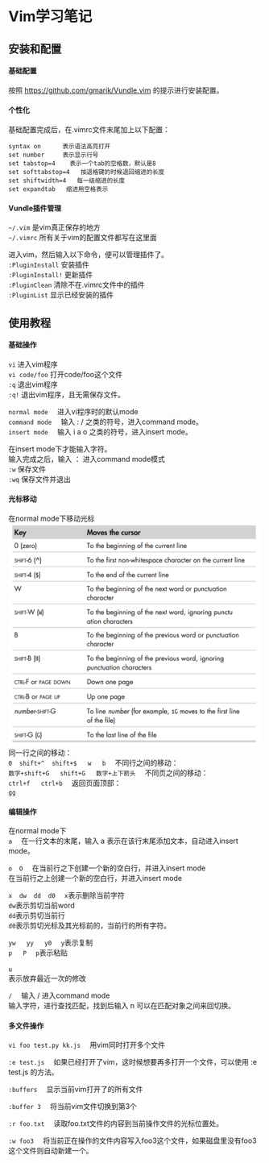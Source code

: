 # Vim学习笔记

## 安装和配置
#### 基础配置
按照 https://github.com/gmarik/Vundle.vim 的提示进行安装配置。

#### 个性化
基础配置完成后，在.vimrc文件末尾加上以下配置：  
```
syntax on      表示语法高亮打开  
set number     表示显示行号  
set tabstop=4    表示一个tab的空格数，默认是8  
set softtabstop=4   按退格键的时候退回缩进的长度  
set shiftwidth=4   每一级缩进的长度  
set expandtab   缩进用空格表示
```

#### Vundle插件管理
`~/.vim`  是vim真正保存的地方  
`~/.vimrc` 所有关于vim的配置文件都写在这里面  

进入vim，然后输入以下命令，便可以管理插件了。  
`:PluginInstall` 安装插件  
`:PluginInstall!` 更新插件  
`:PluginClean` 清除不在.vimrc文件中的插件  
`:PluginList` 显示已经安装的插件  

## 使用教程
#### 基础操作
`vi`  进入vim程序  
`vi code/foo`  打开code/foo这个文件  
`:q`  退出vim程序  
`:q!`  退出vim程序，且无需保存文件。  

`normal mode  `
进入vi程序时的默认mode  
`command mode  `
输入 : / 之类的符号，进入command mode。  
`insert mode  `
输入 i a o 之类的符号，进入insert mode。  

在insert mode下才能输入字符。  
输入完成之后，输入 ： 进入command mode模式  
`:w`  保存文件  
`:wq`  保存文件并退出  

#### 光标移动
在normal mode下移动光标  
![光标移动](https://github.com/winux404/note/blob/master/imgs/vim01.png)
同一行之间的移动：  
`0  shift+^  shift+$   w   b  `
不同行之间的移动：  
`数字+shift+G   shift+G   数字+上下箭头  `
不同页之间的移动：  
`ctrl+f   ctrl+b  `
返回页面顶部：  
`gg  `

#### 编辑操作
在normal mode下  
`a  `
在一行文本的末尾，输入 a 表示在该行末尾添加文本，自动进入insert mode。  

`o  O  `
在当前行之下创建一个新的空白行，并进入insert mode  
在当前行之上创建一个新的空白行，并进入insert mode  

`x  dw  dd  d0  `
`x`表示删除当前字符  
`dw`表示剪切当前word  
`dd`表示剪切当前行  
`d0`表示剪切光标及其光标前的，当前行的所有字符。  

`yw   yy   y0  `
`y`表示复制  
`p   P  `
`p`表示粘贴  

`u`  
表示放弃最近一次的修改  

`/  `
输入 / 进入command mode  
输入字符，进行查找匹配，找到后输入 n 可以在匹配对象之间来回切换。  

#### 多文件操作
`vi foo test.py kk.js  `
用vim同时打开多个文件  

`:e test.js  `
如果已经打开了vim，这时候想要再多打开一个文件，可以使用 :e test.js 的方法。  

`:buffers  `
显示当前vim打开了的所有文件  

`:buffer 3  `
将当前vim文件切换到第3个  

`:r foo.txt  `
读取foo.txt文件的内容到当前操作文件的光标位置处。  

`:w foo3  `
将当前正在操作的文件内容写入foo3这个文件，如果磁盘里没有foo3这个文件则自动新建一个。  
